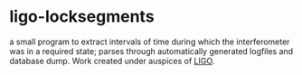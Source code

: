 ligo-locksegments
=================

a small program to extract intervals of time during which the interferometer was in a required state; parses through automatically generated logfiles and database dump. Work created under auspices of [LIGO](http://www.ligo.caltech.edu/). 
